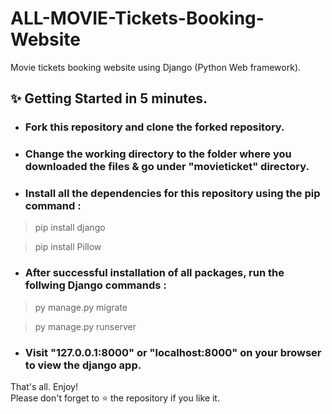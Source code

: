 # ALL-MOVIE-Tickets-Booking-Website
Movie tickets booking website using Django (Python Web framework).

## ✨ Getting Started in 5 minutes.

* ### Fork this repository and clone the forked repository.

* ### Change the working directory to the folder where you downloaded the files & go under "movieticket" directory.

* ### Install all the dependencies for this repository using the pip command :

>  pip install django  

>  pip install Pillow  

* ### After successful installation of all packages, run the follwing Django commands :

>  py manage.py migrate  

>  py manage.py runserver  

* ### Visit "127.0.0.1:8000" or "localhost:8000" on your browser to view the django app.  

That's all. Enjoy!  
Please don't forget to ⭐ the repository if you like it.
